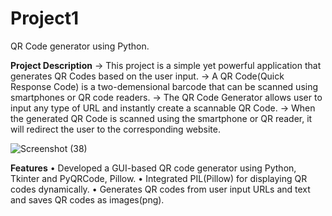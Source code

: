 # Project1
QR Code generator using Python.

**Project Description**
-> This project is a simple yet powerful application that generates QR Codes based on the user input.
-> A QR Code(Quick Response Code) is a two-demensional barcode that can be scanned using smartphones or QR code readers.
-> The QR Code Generator allows user to input any type of URL and instantly create a scannable QR Code.
-> When the generated QR Code is scanned using the smartphone or QR reader, it will redirect the user to the corresponding website.

![Screenshot (38)](https://github.com/user-attachments/assets/29f00894-91bf-4758-88ea-9787ae1515ca)

**Features**
•	Developed a GUI-based QR code generator using Python, Tkinter and PyQRCode, Pillow.
•	Integrated PIL(Pillow) for displaying QR codes dynamically.
•	Generates QR codes from user input URLs and text and saves QR codes as images(png).

